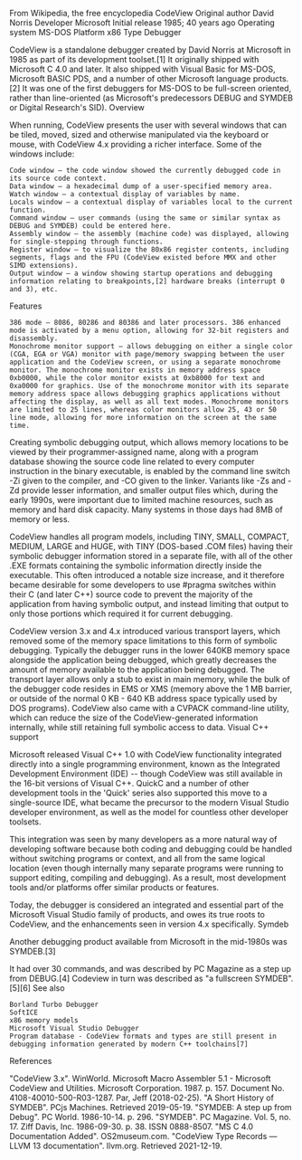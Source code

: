 From Wikipedia, the free encyclopedia
CodeView
Original author	David Norris
Developer	Microsoft
Initial release	1985; 40 years ago
Operating system	MS-DOS
Platform	x86
Type	Debugger

CodeView is a standalone debugger created by David Norris at Microsoft in 1985 as part of its development toolset.[1] It originally shipped with Microsoft C 4.0 and later. It also shipped with Visual Basic for MS-DOS, Microsoft BASIC PDS, and a number of other Microsoft language products.[2] It was one of the first debuggers for MS-DOS to be full-screen oriented, rather than line-oriented (as Microsoft's predecessors DEBUG and SYMDEB or Digital Research's SID).
Overview

When running, CodeView presents the user with several windows that can be tiled, moved, sized and otherwise manipulated via the keyboard or mouse, with CodeView 4.x providing a richer interface. Some of the windows include:

    Code window – the code window showed the currently debugged code in its source code context.
    Data window – a hexadecimal dump of a user-specified memory area.
    Watch window – a contextual display of variables by name.
    Locals window – a contextual display of variables local to the current function.
    Command window – user commands (using the same or similar syntax as DEBUG and SYMDEB) could be entered here.
    Assembly window – the assembly (machine code) was displayed, allowing for single-stepping through functions.
    Register window – to visualize the 80x86 register contents, including segments, flags and the FPU (CodeView existed before MMX and other SIMD extensions).
    Output window – a window showing startup operations and debugging information relating to breakpoints,[2] hardware breaks (interrupt 0 and 3), etc.

Features

    386 mode – 8086, 80286 and 80386 and later processors. 386 enhanced mode is activated by a menu option, allowing for 32-bit registers and disassembly.
    Monochrome monitor support – allows debugging on either a single color (CGA, EGA or VGA) monitor with page/memory swapping between the user application and the CodeView screen, or using a separate monochrome monitor. The monochrome monitor exists in memory address space 0xb0000, while the color monitor exists at 0xb8000 for text and 0xa0000 for graphics. Use of the monochrome monitor with its separate memory address space allows debugging graphics applications without affecting the display, as well as all text modes. Monochrome monitors are limited to 25 lines, whereas color monitors allow 25, 43 or 50 line mode, allowing for more information on the screen at the same time.

Creating symbolic debugging output, which allows memory locations to be viewed by their programmer-assigned name, along with a program database showing the source code line related to every computer instruction in the binary executable, is enabled by the command line switch -Zi given to the compiler, and -CO given to the linker. Variants like -Zs and -Zd provide lesser information, and smaller output files which, during the early 1990s, were important due to limited machine resources, such as memory and hard disk capacity. Many systems in those days had 8MB of memory or less.

CodeView handles all program models, including TINY, SMALL, COMPACT, MEDIUM, LARGE and HUGE, with TINY (DOS-based .COM files) having their symbolic debugger information stored in a separate file, with all of the other .EXE formats containing the symbolic information directly inside the executable. This often introduced a notable size increase, and it therefore became desirable for some developers to use #pragma switches within their C (and later C++) source code to prevent the majority of the application from having symbolic output, and instead limiting that output to only those portions which required it for current debugging.

CodeView version 3.x and 4.x introduced various transport layers, which removed some of the memory space limitations to this form of symbolic debugging. Typically the debugger runs in the lower 640KB memory space alongside the application being debugged, which greatly decreases the amount of memory available to the application being debugged. The transport layer allows only a stub to exist in main memory, while the bulk of the debugger code resides in EMS or XMS (memory above the 1 MB barrier, or outside of the normal 0 KB - 640 KB address space typically used by DOS programs). CodeView also came with a CVPACK command-line utility, which can reduce the size of the CodeView-generated information internally, while still retaining full symbolic access to data.
Visual C++ support

Microsoft released Visual C++ 1.0 with CodeView functionality integrated directly into a single programming environment, known as the Integrated Development Environment (IDE) -- though CodeView was still available in the 16-bit versions of Visual C++. QuickC and a number of other development tools in the 'Quick' series also supported this move to a single-source IDE, what became the precursor to the modern Visual Studio developer environment, as well as the model for countless other developer toolsets.

This integration was seen by many developers as a more natural way of developing software because both coding and debugging could be handled without switching programs or context, and all from the same logical location (even though internally many separate programs were running to support editing, compiling and debugging). As a result, most development tools and/or platforms offer similar products or features.

Today, the debugger is considered an integrated and essential part of the Microsoft Visual Studio family of products, and owes its true roots to CodeView, and the enhancements seen in version 4.x specifically.
Symdeb

Another debugging product available from Microsoft in the mid-1980s was SYMDEB.[3]

It had over 30 commands, and was described by PC Magazine as a step up from DEBUG.[4] Codeview in turn was described as "a fullscreen SYMDEB".[5][6]
See also

    Borland Turbo Debugger
    SoftICE
    x86 memory models
    Microsoft Visual Studio Debugger
    Program database - CodeView formats and types are still present in debugging information generated by modern C++ toolchains[7]

References

"CodeView 3.x". WinWorld.
Microsoft Macro Assembler 5.1 - Microsoft CodeView and Utilities. Microsoft Corporation. 1987. p. 157. Document No. 4108-40010-500-R03-1287.
Par, Jeff (2018-02-25). "A Short History of SYMDEB". PCjs Machines. Retrieved 2019-05-19.
"SYMDEB: A step up from Debug". PC World. 1986-10-14. p. 296.
"SYMDEB". PC Magazine. Vol. 5, no. 17. Ziff Davis, Inc. 1986-09-30. p. 38. ISSN 0888-8507.
"MS C 4.0 Documentation Added". OS2museum.com.
"CodeView Type Records — LLVM 13 documentation". llvm.org. Retrieved 2021-12-19.
